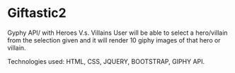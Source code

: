 # Giftastic2
Gyphy API/ with Heroes V.s. Villains
User will be able to select a hero/villain from the selection given and it will render 10 giphy images of that hero or villain.

Technologies used: HTML, CSS, JQUERY, BOOTSTRAP, GIPHY API.  
